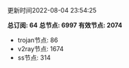 更新时间2022-08-04 23:54:25

**总订阅: 64**
**总节点: 6997**
**有效节点: 2074**
- trojan节点: 86
- v2ray节点: 1674
- ss节点: 314

